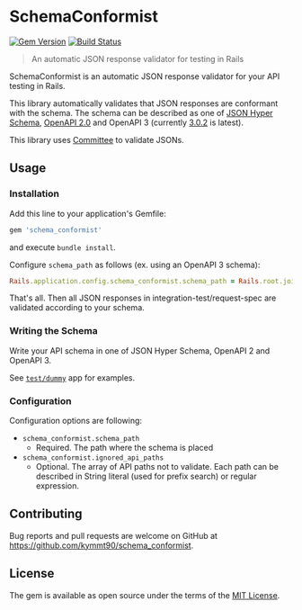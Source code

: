 # SchemaConformist

[![Gem Version](https://badge.fury.io/rb/schema_conformist.svg)](https://badge.fury.io/rb/schema_conformist) [![Build Status](https://travis-ci.org/kymmt90/schema_conformist.svg?branch=master)](https://travis-ci.org/kymmt90/schema_conformist)

> An automatic JSON response validator for testing in Rails

SchemaConformist is an automatic JSON response validator for your API testing in Rails.

This library automatically validates that JSON responses are conformant with the schema. The schema can be described as one of [JSON Hyper Schema](http://json-schema.org/latest/json-schema-hypermedia.html), [OpenAPI 2.0](https://github.com/OAI/OpenAPI-Specification/blob/master/versions/2.0.md) and OpenAPI 3 (currently [3.0.2](https://github.com/OAI/OpenAPI-Specification/blob/master/versions/3.0.2.md) is latest).

This library uses [Committee](https://github.com/interagent/committee) to validate JSONs.

## Usage

### Installation

Add this line to your application's Gemfile:

```ruby
gem 'schema_conformist'
```

and execute `bundle install`.

Configure `schema_path` as follows (ex. using an OpenAPI 3 schema):

```ruby
Rails.application.config.schema_conformist.schema_path = Rails.root.join('doc', 'openapi.yaml')
```

That's all. Then all JSON responses in integration-test/request-spec are validated according to your schema.

### Writing the Schema

Write your API schema in one of JSON Hyper Schema, OpenAPI 2 and OpenAPI 3.

See [`test/dummy`](https://github.com/kymmt90/schema_conformist/tree/master/test/dummy) app for examples.

### Configuration

Configuration options are following:

- `schema_conformist.schema_path`
  - Required. The path where the schema is placed
- `schema_conformist.ignored_api_paths`
  - Optional. The array of API paths not to validate. Each path can be described in String literal (used for prefix search) or regular expression.

## Contributing

Bug reports and pull requests are welcome on GitHub at https://github.com/kymmt90/schema_conformist.

## License

The gem is available as open source under the terms of the [MIT License](http://opensource.org/licenses/MIT).
